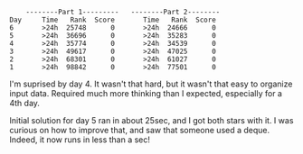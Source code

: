         --------Part 1---------   --------Part 2--------
    Day     Time   Rank  Score       Time   Rank  Score
    6       >24h  25748      0       >24h  24666      0
    5       >24h  36696      0       >24h  35283      0
    4       >24h  35774      0       >24h  34539      0
    3       >24h  49617      0       >24h  47025      0
    2       >24h  68301      0       >24h  61027      0
    1       >24h  98842      0       >24h  77501      0

I'm suprised by day 4. It wasn't that hard, but it wasn't that easy to organize input data. Required much more thinking than I expected, especially for a 4th day.

Initial solution for day 5 ran in about 25sec, and I got both stars with it. I was curious on how to improve that, and saw that someone used a deque. Indeed, it now runs in less than a sec!
